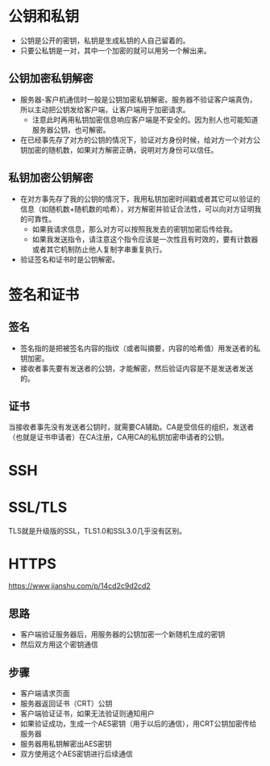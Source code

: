 
# 公钥和私钥
- 公钥是公开的密钥，私钥是生成私钥的人自己留着的。
- 只要公私钥是一对，其中一个加密的就可以用另一个解出来。

## 公钥加密私钥解密
- 服务器-客户机通信时一般是公钥加密私钥解密。服务器不验证客户端真伪，所以主动把公钥发给客户端，让客户端用于加密请求。
  - 注意此时再用私钥加密信息响应客户端是不安全的。因为别人也可能知道服务器公钥，也可解密。
- 在已经事先存了对方的公钥的情况下，验证对方身份时候，给对方一个对方公钥加密的随机数，如果对方解密正确，说明对方身份可以信任。

## 私钥加密公钥解密
- 在对方事先存了我的公钥的情况下，我用私钥加密时间戳或者其它可以验证的信息（如随机数+随机数的哈希），对方解密并验证合法性，可以向对方证明我的可靠性。
  - 如果我请求信息，那么对方可以按照我发去的密钥加密后传给我。
  - 如果我发送指令，请注意这个指令应该是一次性且有时效的，要有计数器或者其它机制防止他人复制字串重复执行。
- 验证签名和证书时是公钥解密。

# 签名和证书
## 签名
- 签名指的是把被签名内容的指纹（或者叫摘要，内容的哈希值）用发送者的私钥加密。
- 接收者事先要有发送者的公钥，才能解密，然后验证内容是不是发送者发送的。

## 证书
当接收者事先没有发送者公钥时，就需要CA辅助。CA是受信任的组织，发送者（也就是证书申请者）在CA注册，CA用CA的私钥加密申请者的公钥。

# SSH

# SSL/TLS
TLS就是升级版的SSL，TLS1.0和SSL3.0几乎没有区别。

# HTTPS
https://www.jianshu.com/p/14cd2c9d2cd2   

## 思路
- 客户端验证服务器后，用服务器的公钥加密一个新随机生成的密钥
- 然后双方用这个密钥通信

## 步骤
- 客户端请求页面
- 服务器返回证书（CRT）公钥
- 客户端验证证书，如果无法验证则通知用户
- 如果验证成功，生成一个AES密钥（用于以后的通信），用CRT公钥加密传给服务器
- 服务器用私钥解密出AES密钥
- 双方使用这个AES密钥进行后续通信











